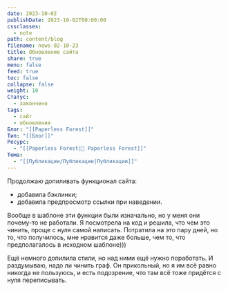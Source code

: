 ```yaml
---
date: 2023-10-02
publishDate: 2023-10-02T00:00:00
cssclasses:
  - note
path: content/blog
filename: news-02-10-23
title: Обновление сайта
share: true
menu: false
feed: true
toc: false
collapse: false
weight: 10
Статус:
  - закончено
tags:
  - сайт
  - обновления
Блог: "[[Paperless Forest]]"
Тип: "[[Блог]]"
Ресурс:
  - "[[Paperless Forest|🌱 Paperless Forest]]"
Тема:
  - "[[Публикации/Публикации|Публикации]]"
---
```


Продолжаю допиливать функционал сайта:

- добавила бэклинки;
- добавила предпросмотр ссылки при наведении. 

Вообще в шаблоне эти функции были изначально, но у меня они почему-то не работали. Я посмотрела на код и решила, что чем это чинить, проще с нуля самой написать. Потратила на это пару дней, но то, что получилось, мне нравится даже больше, чем то, что предполагалось в исходном шаблоне)))

Ещё немного допилила стили, но над ними ещё нужно поработать. И раздумываю, надо ли чинить граф. Он прикольный, но я им всё равно никогда не пользуюсь, и есть подозрение, что там всё тоже придётся с нуля переписывать.